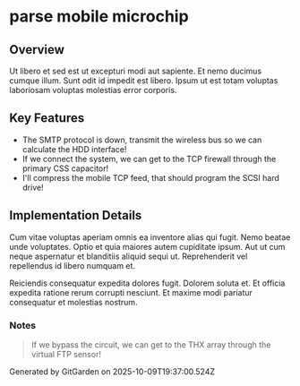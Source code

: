 # parse mobile microchip

## Overview
Ut libero et sed est ut excepturi modi aut sapiente. Et nemo ducimus cumque illum. Sunt odit id impedit est libero. Ipsum ut est totam voluptas laboriosam voluptas molestias error corporis.

## Key Features
- The SMTP protocol is down, transmit the wireless bus so we can calculate the HDD interface!
- If we connect the system, we can get to the TCP firewall through the primary CSS capacitor!
- I'll compress the mobile TCP feed, that should program the SCSI hard drive!

## Implementation Details
Cum vitae voluptas aperiam omnis ea inventore alias qui fugit. Nemo beatae unde voluptates. Optio et quia maiores autem cupiditate ipsum. Aut ut cum neque aspernatur et blanditiis aliquid sequi ut. Reprehenderit vel repellendus id libero numquam et.
 Reiciendis consequatur expedita dolores fugit. Dolorem soluta et. Et officia expedita ratione rerum corrupti nesciunt. Et maxime modi pariatur consequatur et molestias nostrum.

### Notes
> If we bypass the circuit, we can get to the THX array through the virtual FTP sensor!

Generated by GitGarden on 2025-10-09T19:37:00.524Z